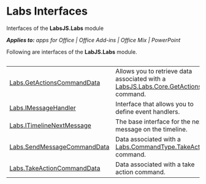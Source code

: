
# Labs Interfaces
Interfaces of the  **LabsJS.Labs** module

 _**Applies to:** apps for Office | Office Add-ins | Office Mix | PowerPoint_

Following are interfaces of the  **LabJS.Labs** module.

## 


|||
|:-----|:-----|
|[Labs.GetActionsCommandData](../powerpoint/office-mix/reference/labs.getactionscommanddata.md)|Allows you to retrieve data associated with a [LabsJS.Labs.Core.GetActions](../powerpoint/office-mix/reference/labsjs.labs.core.getactions.md) command.|
|[Labs.IMessageHandler](../powerpoint/office-mix/reference/labs.imessagehandler.md)|Interface that allows you to define event handlers.|
|[Labs.ITimelineNextMessage](../powerpoint/office-mix/reference/labs.itimelinenextmessage.md)|The base interface for the next message on the timeline.|
|[Labs.SendMessageCommandData](../powerpoint/office-mix/reference/labs.sendmessagecommanddata.md)|Data associated with a [Labs.CommandType.TakeAction](https://msdn.microsoft.com/library/office/mt599680.aspx) command.|
|[Labs.TakeActionCommandData](../powerpoint/office-mix/reference/labs.takeactioncommanddata.md)|Data associated with a take action command.|
